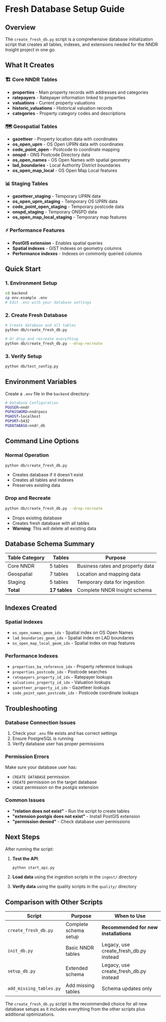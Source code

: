 # Fresh Database Setup Guide

## Overview
The `create_fresh_db.py` script is a comprehensive database initialization script that creates all tables, indexes, and extensions needed for the NNDR Insight project in one go.

## What It Creates

### 🏗️ Core NNDR Tables
- **properties** - Main property records with addresses and categories
- **ratepayers** - Ratepayer information linked to properties
- **valuations** - Current property valuations
- **historic_valuations** - Historical valuation records
- **categories** - Property category codes and descriptions

### 🗺️ Geospatial Tables
- **gazetteer** - Property location data with coordinates
- **os_open_uprn** - OS Open UPRN data with coordinates
- **code_point_open** - Postcode to coordinate mapping
- **onspd** - ONS Postcode Directory data
- **os_open_names** - OS Open Names with spatial geometry
- **lad_boundaries** - Local Authority District boundaries
- **os_open_map_local** - OS Open Map Local features

### 📊 Staging Tables
- **gazetteer_staging** - Temporary UPRN data
- **os_open_uprn_staging** - Temporary OS UPRN data
- **code_point_open_staging** - Temporary postcode data
- **onspd_staging** - Temporary ONSPD data
- **os_open_map_local_staging** - Temporary map features

### ⚡ Performance Features
- **PostGIS extension** - Enables spatial queries
- **Spatial indexes** - GIST indexes on geometry columns
- **Performance indexes** - Indexes on commonly queried columns

## Quick Start

### 1. Environment Setup
```bash
cd backend
cp env.example .env
# Edit .env with your database settings
```

### 2. Create Fresh Database
```bash
# Create database and all tables
python db/create_fresh_db.py

# Or drop and recreate everything
python db/create_fresh_db.py --drop-recreate
```

### 3. Verify Setup
```bash
python db/test_config.py
```

## Environment Variables

Create a `.env` file in the `backend` directory:

```bash
# Database Configuration
PGUSER=nndr
PGPASSWORD=nndrpass
PGHOST=localhost
PGPORT=5432
PGDATABASE=nndr_db
```

## Command Line Options

### Normal Operation
```bash
python db/create_fresh_db.py
```
- Creates database if it doesn't exist
- Creates all tables and indexes
- Preserves existing data

### Drop and Recreate
```bash
python db/create_fresh_db.py --drop-recreate
```
- Drops existing database
- Creates fresh database with all tables
- **Warning**: This will delete all existing data

## Database Schema Summary

| Table Category | Tables | Purpose |
|---------------|--------|---------|
| Core NNDR | 5 tables | Business rates and property data |
| Geospatial | 7 tables | Location and mapping data |
| Staging | 5 tables | Temporary data for ingestion |
| **Total** | **17 tables** | Complete NNDR Insight schema |

## Indexes Created

### Spatial Indexes
- `os_open_names_geom_idx` - Spatial index on OS Open Names
- `lad_boundaries_geom_idx` - Spatial index on LAD boundaries
- `os_open_map_local_geom_idx` - Spatial index on map features

### Performance Indexes
- `properties_ba_reference_idx` - Property reference lookups
- `properties_postcode_idx` - Postcode searches
- `ratepayers_property_id_idx` - Ratepayer lookups
- `valuations_property_id_idx` - Valuation lookups
- `gazetteer_property_id_idx` - Gazetteer lookups
- `code_point_open_postcode_idx` - Postcode coordinate lookups

## Troubleshooting

### Database Connection Issues
1. Check your `.env` file exists and has correct settings
2. Ensure PostgreSQL is running
3. Verify database user has proper permissions

### Permission Errors
Make sure your database user has:
- `CREATE DATABASE` permission
- `CREATE` permission on the target database
- `USAGE` permission on the postgis extension

### Common Issues
- **"relation does not exist"** - Run the script to create tables
- **"extension postgis does not exist"** - Install PostGIS extension
- **"permission denied"** - Check database user permissions

## Next Steps

After running the script:

1. **Test the API**:
   ```bash
   python start_api.py
   ```

2. **Load data** using the ingestion scripts in the `ingest/` directory

3. **Verify data** using the quality scripts in the `quality/` directory

## Comparison with Other Scripts

| Script | Purpose | When to Use |
|--------|---------|-------------|
| `create_fresh_db.py` | Complete schema setup | **Recommended for new installations** |
| `init_db.py` | Basic NNDR tables | Legacy, use create_fresh_db.py instead |
| `setup_db.py` | Extended schema | Legacy, use create_fresh_db.py instead |
| `add_missing_tables.py` | Add missing tables | Schema updates only |

The `create_fresh_db.py` script is the recommended choice for all new database setups as it includes everything from the other scripts plus additional optimizations. 